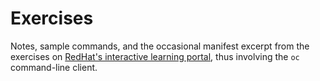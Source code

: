 # Exercises

Notes, sample commands, and the occasional manifest excerpt from the exercises on [RedHat's interactive learning portal](https://learn.openshift.com/), thus involving the `oc` command-line client.

